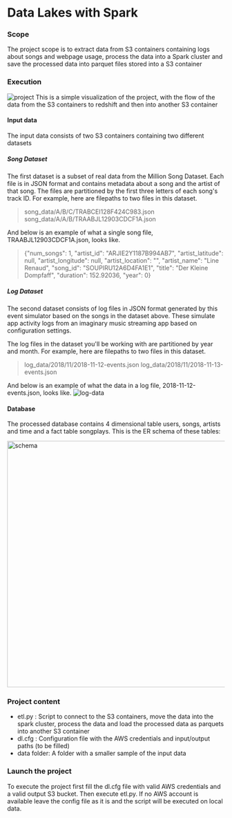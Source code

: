 # Data Lakes with Spark
### Scope
The project scope is to extract data from S3 containers containing logs about songs and webpage usage, process the data
into a Spark cluster and save the processed data into parquet files stored into a S3 container
### Execution
![project](https://user-images.githubusercontent.com/36500094/134797865-4dcaa434-1fff-4300-98d0-9f1cdb36d291.jpg)
This is a simple visualization of the project, with the flow of the data from the S3 containers to redshift and then into another S3 container
#### Input data
The input data consists of two S3 containers containing two different datasets
##### Song Dataset
The first dataset is a subset of real data from the Million Song Dataset. Each file is in JSON format and contains metadata about a song and the artist of that song. The files are partitioned by the first three letters of each song's track ID. For example, here are filepaths to two files in this dataset.
>song_data/A/B/C/TRABCEI128F424C983.json
>song_data/A/A/B/TRAABJL12903CDCF1A.json

And below is an example of what a single song file, TRAABJL12903CDCF1A.json, looks like.
>{"num_songs": 1, "artist_id": "ARJIE2Y1187B994AB7", "artist_latitude": null, "artist_longitude": null, "artist_location": "", "artist_name": "Line Renaud", "song_id": "SOUPIRU12A6D4FA1E1", "title": "Der Kleine Dompfaff", "duration": 152.92036, "year": 0}
##### Log Dataset
The second dataset consists of log files in JSON format generated by this event simulator based on the songs in the dataset above. These simulate app activity logs from an imaginary music streaming app based on configuration settings.

The log files in the dataset you'll be working with are partitioned by year and month. For example, here are filepaths to two files in this dataset.

>log_data/2018/11/2018-11-12-events.json
>log_data/2018/11/2018-11-13-events.json

And below is an example of what the data in a log file, 2018-11-12-events.json, looks like.
![log-data](https://user-images.githubusercontent.com/36500094/134797838-10dc57e5-4dbd-4087-a283-15fc54305f44.png)


#### Database
The processed database contains 4 dimensional table users, songs, artists and time and a fact table songplays.
This is the ER schema of these tables:


<img width="570" alt="schema" src="https://user-images.githubusercontent.com/36500094/134797883-1e13cc7e-a855-427b-a996-05f933ca21d5.png">


### Project content
* etl.py : Script to connect to the S3 containers, move the data into the spark cluster, process the data and load the processed data as parquets into another S3 container
* dl.cfg : Configuration file with the AWS credentials and input/output paths (to be filled)
* data folder: A folder with a smaller sample of the input data
### Launch the project
To execute the project first fill the dl.cfg file with valid AWS credentials and a valid output S3 bucket. Then execute etl.py. If no AWS account is available leave the config file as it is and the script will be executed on local data.
